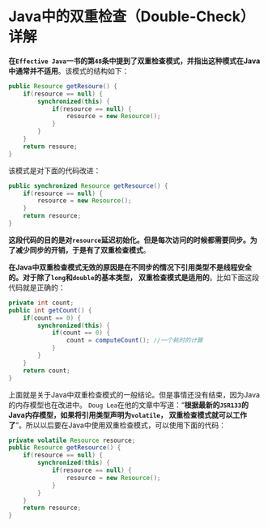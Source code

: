Java中的双重检查（Double-Check）详解
============================================================================
**在`Effective Java`一书的第`48`条中提到了双重检查模式，并指出这种模式在Java中通常并不适用**。该模式的结构如下：
```java
public Resource getResoure() {
    if(resource == null) {
        synchronized(this) {
            if(resource == null) {
                resource = new Resource();
            }
        }
    }
    return resoure;
}
```
该模式是对下面的代码改进：
```java
public synchronized Resource getResource() {
    if(resource == null) {
        resource = new Resource();
    }
    return resource;
}
```
**这段代码的目的是对`resource`延迟初始化。但是每次访问的时候都需要同步。为了减少同步的开销，于是有了双重检查模式**。

**在Java中双重检查模式无效的原因是在不同步的情况下引用类型不是线程安全的。对于除了`long`和`double`的基本类型，
双重检查模式是适用的**。比如下面这段代码就是正确的：
```java
private int count;
public int getCount() {
    if(count == 0) {
        synchronized(this) {
            if(count == 0) {
                count = computeCount(); //一个耗时的计算
            }
        }
    }
    return count;
}
```
上面就是关于Java中双重检查模式的一般结论。但是事情还没有结束，因为Java的内存模型也在改进中。
`Doug Lea`在他的文章中写道：“**根据最新的`JSR133`的Java内存模型，如果将引用类型声明为`volatile`，
双重检查模式就可以工作了**”。所以以后要在Java中使用双重检查模式，可以使用下面的代码：
```java
private volatile Resource resource;
public Resource getResource() {
    if(resource == null) {
        synchronized(this) {
            if(resource == null) {
                resource = new Resource();
            }
        }
    }
    return resource;
}
```
